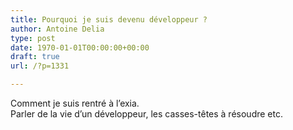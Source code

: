 ```yaml
---
title: Pourquoi je suis devenu développeur ?
author: Antoine Delia
type: post
date: 1970-01-01T00:00:00+00:00
draft: true
url: /?p=1331

---
```

Comment je suis rentré à l&#8217;exia.  
Parler de la vie d&#8217;un développeur, les casses-têtes à résoudre etc.